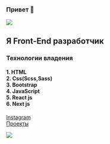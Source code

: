 ### Привет 👋

![](/MeagerHardtofindAlbertosaurus-size_restricted.gif)  

## Я Front-End разработчик

### Технологии владения

#### 1. HTML <br> 2. Css(Scss,Sass)  <br> 3. Bootstrap <br> 4. JavaScript <br> 5. React js <br> 6. Next js 

[Instagram](https://www.instagram.com/aleksandr.k1m)<br>
[Проекты](https://github.com/Akk1002?tab=repositories)

![](https://komarev.com/ghpvc/?username=akk1002)
